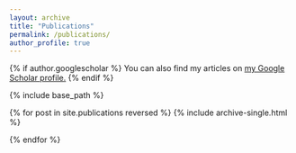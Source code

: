 ```yaml
---
layout: archive
title: "Publications"
permalink: /publications/
author_profile: true
---
```


<style type="text/css">
     #circle {
      width: 10px;
      height: 10px;
      -webkit-border-radius: 2.5px;
      -moz-border-radius: 2.5px;
      border-radius: 2.5px;
      background: black;
    }

    marg {
   
    margin: 20px;
   
    }
</style>

{% if author.googlescholar %}
  You can also find my articles on <u><a href="{{author.googlescholar}}">my Google Scholar profile</a>.</u>
{% endif %}

{% include base_path %}




{% for post in site.publications reversed %}
 {% include archive-single.html %}

{% endfor %}

